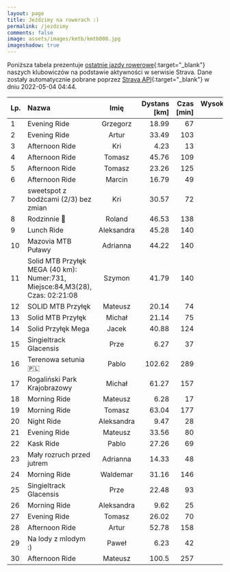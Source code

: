 ```yaml
---
layout: page
title: Jeździmy na rowerach :)
permalink: /jezdzimy
comments: false
image: assets/images/kmtb/kmtb008.jpg
imageshadow: true
---
```


Poniższa tabela prezentuje [ostatnie jazdy rowerowe](https://www.strava.com/clubs/336381){:target="_blank"} naszych klubowiczów na podstawie aktywności w serwisie Strava. Dane zostały automatycznie pobrane poprzez [Strava API](https://developers.strava.com/docs/reference/#api-Clubs-getClubActivitiesById){:target="_blank"} w dniu 2022-05-04 04:44.

Lp. | Nazwa | Imię | Dystans [km] | Czas [min] | Wysokość [m]
:--- | :--- | :---: | ---: | ---: | ---:
1|Evening Ride|Grzegorz|18.99|67|115
2|Evening Ride|Artur|33.49|103|194
3|Afternoon Ride|Kri|4.23|13|13
4|Afternoon Ride|Tomasz|45.76|109|238
5|Afternoon Ride|Tomasz|23.26|125|88
6|Afternoon Ride|Marcin|16.79|49|28
7|sweetspot z bodźcami (2/3)  bez zmian|Kri|30.57|72|
8|Rodzinnie 🙂|Roland|46.53|138|268
9|Lunch Ride|Aleksandra|45.28|140|320
10|Mazovia MTB Puławy |Adrianna|44.22|140|684
11|Solid MTB Przyłęk MEGA (40 km): Numer:731, Miejsce:84,M3(28), Czas: 02:21:08|Szymon|41.79|140|698
12|SOLID MTB Przyłęk|Mateusz|20.14|74|275
13|Solid MTB Przyłęk|Michał|21.14|75|346
14|Solid Przyłęk Mega|Jacek|40.88|124|795
15|Singieltrack Glacensis|Prze|6.27|37|109
16|Terenowa setunia 🇵🇱|Pablo|102.62|289|841
17|Rogaliński Park Krajobrazowy |Michał|61.27|157|203
18|Morning Ride|Mateusz|6.28|17|6
19|Morning Ride|Tomasz|63.04|177|350
20|Night Ride|Aleksandra|9.47|28|51
21|Evening Ride|Mateusz|33.56|80|92
22|Kask Ride|Pablo|27.26|69|162
23|Mały rozruch przed jutrem |Adrianna|14.33|48|48
24|Morning Ride|Waldemar|31.16|146|333
25|Singieltrack Glacensis|Prze|22.48|93|551
26|Morning Ride|Aleksandra|9.62|25|28
27|Evening Ride|Tomasz|26.02|70|256
28|Afternoon Ride|Artur|52.78|158|308
29|Na lody z mlodym :)|Paweł|6.23|42|28
30|Afternoon Ride|Mateusz|100.5|257|303
